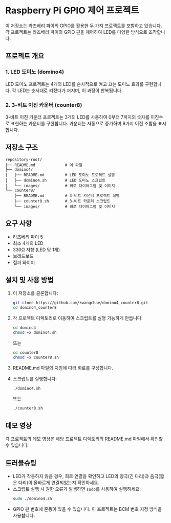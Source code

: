 # Raspberry Pi GPIO 제어 프로젝트

이 저장소는 라즈베리 파이의 GPIO를 활용한 두 가지 프로젝트를 포함하고 있습니다. 각 프로젝트는 라즈베리 파이의 GPIO 핀을 제어하여 LED를 다양한 방식으로 조작합니다.

## 프로젝트 개요

### 1. LED 도미노 (domino4)
LED 도미노 프로젝트는 4개의 LED를 순차적으로 켜고 끄는 도미노 효과를 구현합니다. 각 LED는 순서대로 켜졌다가 꺼지며, 이 과정이 반복됩니다.

### 2. 3-비트 이진 카운터 (counter8)
3-비트 이진 카운터 프로젝트는 3개의 LED를 사용하여 0부터 7까지의 숫자를 이진수로 표현하는 카운터를 구현합니다. 카운터는 자동으로 증가하며 8가지 이진 조합을 표시합니다.

## 저장소 구조

```
repository-root/
├── README.md             # 이 파일
├── domino4/
│   ├── README.md         # LED 도미노 프로젝트 설명
│   ├── domino4.sh        # LED 도미노 스크립트
│   └── images/           # 회로 다이어그램 및 이미지
└── counter8/
    ├── README.md         # 3-비트 카운터 프로젝트 설명
    ├── counter8.sh       # 3-비트 카운터 스크립트
    └── images/           # 회로 다이어그램 및 이미지
```

## 요구 사항

- 라즈베리 파이 5
- 최소 4개의 LED
- 330Ω 저항 (LED 당 1개)
- 브레드보드
- 점퍼 와이어

## 설치 및 사용 방법

1. 이 저장소를 클론합니다:
   ```bash
   git clone https://github.com/kwangchae/domino4_counter8.git
   cd domino4_counter8
   ```

2. 각 프로젝트 디렉토리로 이동하여 스크립트를 실행 가능하게 만듭니다:
   ```bash
   cd domino4
   chmod +x domino4.sh
   ```
   또는
   ```bash
   cd counter8
   chmod +x counter8.sh
   ```

3. README.md 파일의 지침에 따라 회로를 구성합니다.

4. 스크립트를 실행합니다:
   ```bash
   ./domino4.sh
   ```
   또는
   ```bash
   ./counter8.sh
   ```

## 데모 영상

각 프로젝트의 데모 영상은 해당 프로젝트 디렉토리의 README.md 파일에서 확인할 수 있습니다.

## 트러블슈팅

- LED가 작동하지 않을 경우, 회로 연결을 확인하고 LED의 양극(긴 다리)과 음극(짧은 다리)이 올바르게 연결되었는지 확인하세요.
- 스크립트 실행 시 권한 오류가 발생하면 `sudo`를 사용하여 실행하세요:
  ```bash
  sudo ./domino4.sh
  ```
- GPIO 핀 번호에 혼동이 있을 수 있습니다. 이 프로젝트는 BCM 번호 지정 방식을 사용합니다.